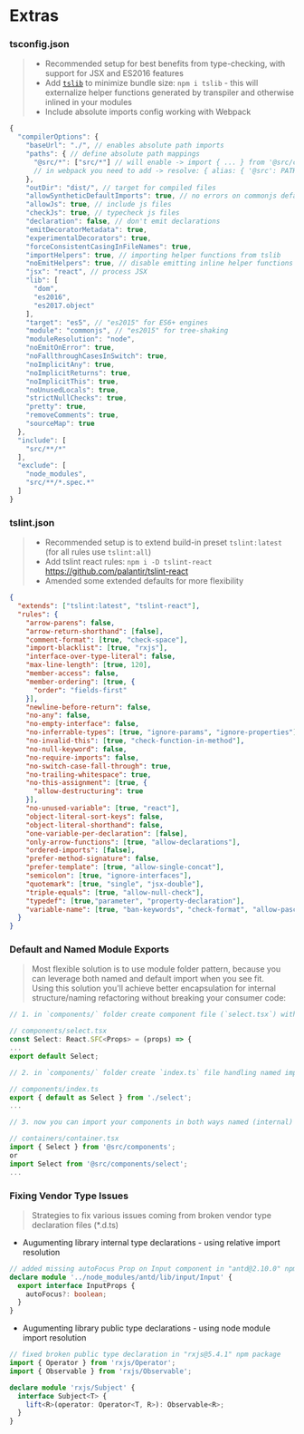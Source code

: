 # Extras

### tsconfig.json
> - Recommended setup for best benefits from type-checking, with support for JSX and ES2016 features  
> - Add [`tslib`](https://www.npmjs.com/package/tslib) to minimize bundle size: `npm i tslib` -  this will externalize helper functions generated by transpiler and otherwise inlined in your modules  
> - Include absolute imports config working with Webpack  

```js
{
  "compilerOptions": {
    "baseUrl": "./", // enables absolute path imports
    "paths": { // define absolute path mappings
      "@src/*": ["src/*"] // will enable -> import { ... } from '@src/components'
      // in webpack you need to add -> resolve: { alias: { '@src': PATH_TO_SRC } }
    },
    "outDir": "dist/", // target for compiled files
    "allowSyntheticDefaultImports": true, // no errors on commonjs default import
    "allowJs": true, // include js files
    "checkJs": true, // typecheck js files
    "declaration": false, // don't emit declarations
    "emitDecoratorMetadata": true,
    "experimentalDecorators": true,
    "forceConsistentCasingInFileNames": true,
    "importHelpers": true, // importing helper functions from tslib
    "noEmitHelpers": true, // disable emitting inline helper functions
    "jsx": "react", // process JSX
    "lib": [
      "dom",
      "es2016",
      "es2017.object"
    ],
    "target": "es5", // "es2015" for ES6+ engines
    "module": "commonjs", // "es2015" for tree-shaking
    "moduleResolution": "node",
    "noEmitOnError": true,
    "noFallthroughCasesInSwitch": true,
    "noImplicitAny": true,
    "noImplicitReturns": true,
    "noImplicitThis": true,
    "noUnusedLocals": true,
    "strictNullChecks": true,
    "pretty": true,
    "removeComments": true,
    "sourceMap": true
  },
  "include": [
    "src/**/*"
  ],
  "exclude": [
    "node_modules",
    "src/**/*.spec.*"
  ]
}
```

### tslint.json
> - Recommended setup is to extend build-in preset `tslint:latest` (for all rules use `tslint:all`)  
> - Add tslint react rules: `npm i -D tslint-react` https://github.com/palantir/tslint-react  
> - Amended some extended defaults for more flexibility  

```json
{
  "extends": ["tslint:latest", "tslint-react"],
  "rules": {
    "arrow-parens": false,
    "arrow-return-shorthand": [false],
    "comment-format": [true, "check-space"],
    "import-blacklist": [true, "rxjs"],
    "interface-over-type-literal": false,
    "max-line-length": [true, 120],
    "member-access": false,
    "member-ordering": [true, {
      "order": "fields-first"
    }],
    "newline-before-return": false,
    "no-any": false,
    "no-empty-interface": false,
    "no-inferrable-types": [true, "ignore-params", "ignore-properties"],
    "no-invalid-this": [true, "check-function-in-method"],
    "no-null-keyword": false,
    "no-require-imports": false,
    "no-switch-case-fall-through": true,
    "no-trailing-whitespace": true,
    "no-this-assignment": [true, {
      "allow-destructuring": true
    }],
    "no-unused-variable": [true, "react"],
    "object-literal-sort-keys": false,
    "object-literal-shorthand": false,
    "one-variable-per-declaration": [false],
    "only-arrow-functions": [true, "allow-declarations"],
    "ordered-imports": [false],
    "prefer-method-signature": false,
    "prefer-template": [true, "allow-single-concat"],
    "semicolon": [true, "ignore-interfaces"],
    "quotemark": [true, "single", "jsx-double"],
    "triple-equals": [true, "allow-null-check"],
    "typedef": [true,"parameter", "property-declaration"],
    "variable-name": [true, "ban-keywords", "check-format", "allow-pascal-case", "allow-leading-underscore"]
  }
}
```

### Default and Named Module Exports
> Most flexible solution is to use module folder pattern, because you can leverage both named and default import when you see fit.  
Using this solution you'll achieve better encapsulation for internal structure/naming refactoring without breaking your consumer code:  
```ts
// 1. in `components/` folder create component file (`select.tsx`) with default export:

// components/select.tsx
const Select: React.SFC<Props> = (props) => {
...
export default Select;

// 2. in `components/` folder create `index.ts` file handling named imports:

// components/index.ts
export { default as Select } from './select';
...

// 3. now you can import your components in both ways named (internal) or default (public):

// containers/container.tsx
import { Select } from '@src/components';
or
import Select from '@src/components/select';
...
```

### Fixing Vendor Type Issues
> Strategies to fix various issues coming from broken vendor type declaration files (*.d.ts)

- Augumenting library internal type declarations - using relative import resolution 
```ts
// added missing autoFocus Prop on Input component in "antd@2.10.0" npm package
declare module '../node_modules/antd/lib/input/Input' {
  export interface InputProps {
    autoFocus?: boolean;
  }
}
```

- Augumenting library public type declarations - using node module import resolution
```ts
// fixed broken public type declaration in "rxjs@5.4.1" npm package 
import { Operator } from 'rxjs/Operator';
import { Observable } from 'rxjs/Observable';

declare module 'rxjs/Subject' {
  interface Subject<T> {
    lift<R>(operator: Operator<T, R>): Observable<R>;
  }
}
```
